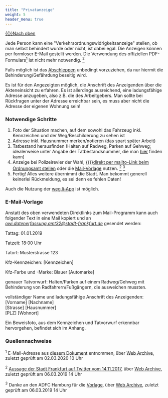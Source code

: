 ```yaml
---
title: "Privatanzeige"
weight: 5
header_menu: true
---
```

[{{<icon class="fa fa-arrow-circle-o-up">}}Nach oben](#top)

Jede Person kann eine "Verkehrsordnungswidrigkeitsanzeige" stellen, ob man selbst behindert wurde oder nicht, ist dabei egal. Die Anzeigen können per formloser E-Mail gestellt werden. Die Verwendung des offiziellen PDF-Formulars[<sup>1</sup>](#privatanzeige_quellen_1) ist nicht mehr notwendig. [<sup>2</sup>](#privatanzeige_quellen_2)

Falls möglich ist das [Abschleppen](#abschleppen) unbedingt vorzuziehen, da nur hiermit die Behinderung/Gefährdung beseitig wird.

Es ist für den Angezeigten möglich, die Anschrift des Anzeigenden über die Akteneinsicht zu erfahren. Es ist allerdings ausreichend, eine ladungsfähige Adresse anzugeben, also z.B. die des Arbeitgebers. Man sollte bei Rückfragen unter der Adresse erreichbar sein, es muss aber nicht die Adresse der eigenen Wohnung sein!

### Notwendige Schritte

1.  Foto der Situation machen, auf dem sowohl das Fahrzeug inkl. Kennzeichen und der Weg/Beschilderung zu sehen ist
2.  Adresse inkl. Hausnummer merken/notieren (das spart später Arbeit)
3.  Tatbestand herausfinden (Halten auf Radweg, Parken auf Gehweg; idealerweise unter Angabe der Tatbestandsnummer, die man [hier](https://www.kba.de/DE/Themen/ZentraleRegister/FAER/BT_KAT_OWI/btkat_node.html) finden kann)
4.  Anzeige bei Polizeirevier der Wahl, [{{<icon class="fa fa-envelope">}}direkt per mailto-Link beim Ordnungsamt stellen](mailto:owi.datenerfassung.amt32@stadt-frankfurt.de?Subject=Anzeige%20einer%20Verkehrsordnungswidrigkeit&Body=Tattag%3A%20[DD.MM.YYYY]%0A%0ATatzeit%3A%20[HH:MM]%0A%0ATatort%3A%20[Strasse]%20[Hausnummer]%0A%0AKfz-Kennzeichen%3A%20[Kennzeichen]%0A%0AKfz-Farbe%20und%20-Marke%3A%20[Farbe]%20[Automarke]%0A%0AGenauer%20Tatvorwurf%3A%20Halten/Parken%20auf%20einem%20Radweg/Gehweg%20mit%20Behinderung%20von%20Radfahrern/Fußgängern,%20die%20ausweichen%20mussten.%0A%0AVollständiger%20Name%20und%20Anschrift%20des%20Anzeigenden%3A%0A[Vorname]%20[Nachname]%0A[Strasse]%20[Hausnummer]%0A[PLZ]%20[Wohnort]%0A%0AEin%20Beweisfoto%2C%20aus%20dem%20Kennzeichen%20und%20Tatvorwurf%20erkennbar%20hervorgehen%2C%20befindet%20sich%20im%20Anhang.) oder die [Mail-Vorlage](#mail_vorlage) nutzen. [<sup>2</sup>](#privatanzeige_quellen_2) [<sup>3</sup>](#privatanzeige_quellen_3)
5.  Fertig! Alles weitere übernimmt die Stadt. Man bekommt generell keinerlei Rückmeldung, es sei denn es fehlen Daten!

Auch die Nutzung der [weg.li-App](https://www.weg.li/) ist möglich.

### E-Mail-Vorlage

Anstatt des oben verwendeten Direktlinks zum Mail-Programm kann auch folgender Text in eine Mail kopiert und an *owi.datenerfassung.amt32@stadt-frankfurt.de* gesendet werden:

Tattag: 01.01.2019

Tatzeit: 18:00 Uhr

Tatort: Musterstrasse 123

Kfz-Kennzeichen: [Kennzeichen]

Kfz-Farbe und -Marke: Blauer [Automarke]

genauer Tatvorwurf: Halten/Parken auf einem Radweg/Gehweg mit Behinderung von Radfahrern/Fußgängern, die ausweichen mussten.

vollständiger Name und ladungsfähige Anschrift des Anzeigenden:
[Vorname] [Nachname]  
[Strasse] [Hausnummer]  
[PLZ] [Wohnort]  

Ein Beweisfoto, aus dem Kennzeichen und Tatvorwurf erkennbar hervorgehen, befindet sich im Anhang.

### Quellennachweise

<sup id="privatanzeige_quellen_1">1</sup> E-Mail-Adresse aus [diesem Dokument](https://frankfurt.de/-/media/frankfurtde/service-und-rathaus/verwaltung/aemter-und-institutionen/ordnungsamt/bussgeldstelle/pdf/32in15_verkehrsowi_anzeige_mit_merkblatt_stand_20170217.ashx) entnommen, über [Web Archive](https://web.archive.org/web/*/https://frankfurt.de/-/media/frankfurtde/service-und-rathaus/verwaltung/aemter-und-institutionen/ordnungsamt/bussgeldstelle/pdf/32in15_verkehrsowi_anzeige_mit_merkblatt_stand_20170217.ashx), zuletzt geprüft am 02.03.2020 10 Uhr

<sup id="privatanzeige_quellen_2">2</sup> [Aussage der Stadt Frankfurt auf Twitter vom 14.11.2017](https://twitter.com/Stadt_FFM/status/930424805014278144), über [Web Archive](https://web.archive.org/web/*/https://twitter.com/Stadt_FFM/status/930424805014278144), zuletzt geprüft am 06.03.2019 14 Uhr

<sup id="privatanzeige_quellen_3">3</sup> Danke an den ADFC Hamburg für die [Vorlage](https://hamburg.adfc.de/verkehr/maengelmelder/falschparker/), über [Web Archive](https://web.archive.org/web/*/https://hamburg.adfc.de/verkehr/maengelmelder/falschparker/), zuletzt geprüft am 06.03.2019 14 Uhr
